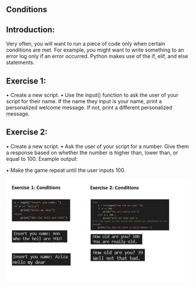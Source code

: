 ## Conditions

## Introduction:
Very often, you will want to run a piece of code only when certain conditions are met. For example, you might want to write something to an error log only if an error occurred.
Python makes use of the if, elif, and else statements.
## Exercise 1:
•	Create a new script.
•	Use the input() function to ask the user of your script for their name. If the name they input is your name, print a personalized welcome message. If not, print a different personalized message.


## Exercise 2:
•	Create a new script.
•	Ask the user of your script for a number. Give them a response based on whether the number is higher than, lower than, or equal to 100.
Example output:
 


•	Make the game repeat until the user inputs 100.

![Python-Conditions-Ex2]( https://github.com/techgrounds/cloud-6-repo-AzizaAdam/blob/main/00_includes/Python05/Condition%20Ex1%20and%202.jpg) 




